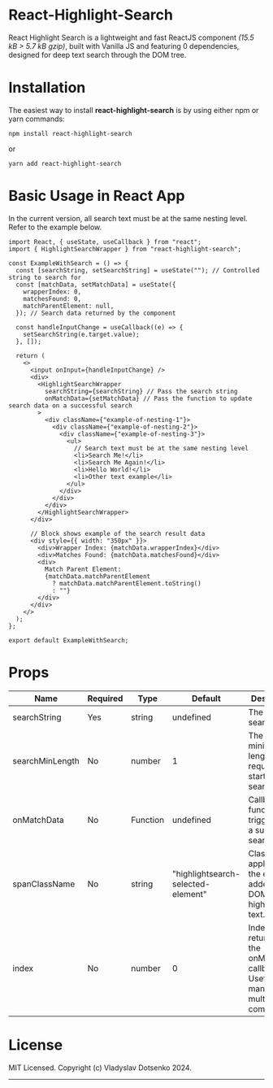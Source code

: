 
# React-Highlight-Search

React Highlight Search is a lightweight and fast ReactJS component *(15.5 kB > 5.7 kB gzip)*, built with Vanilla JS and featuring 0 dependencies, designed for deep text search through the DOM tree.

# Installation

The easiest way to install **react-highlight-search** is by using either npm or yarn commands:
```
npm install react-highlight-search
```
or
```
yarn add react-highlight-search
```

# Basic Usage in React App

In the current version, all search text must be at the same nesting level. Refer to the example below.

```
import React, { useState, useCallback } from "react";
import { HighlightSearchWrapper } from "react-highlight-search";

const ExampleWithSearch = () => {
  const [searchString, setSearchString] = useState(""); // Controlled string to search for
  const [matchData, setMatchData] = useState({
    wrapperIndex: 0,
    matchesFound: 0,
    matchParentElement: null,
  }); // Search data returned by the component

  const handleInputChange = useCallback((e) => {
    setSearchString(e.target.value);
  }, []);

  return (
    <>
      <input onInput={handleInputChange} />
      <div>
        <HighlightSearchWrapper
          searchString={searchString} // Pass the search string
          onMatchData={setMatchData} // Pass the function to update search data on a successful search
        >
          <div className={"example-of-nesting-1"}>
            <div className={"example-of-nesting-2"}>
              <div className={"example-of-nesting-3"}>
                <ul>
                  // Search text must be at the same nesting level
                  <li>Search Me!</li>
                  <li>Search Me Again!</li>
                  <li>Hello World!</li>
                  <li>Other text example</li>
                </ul>
              </div>
            </div>
          </div>
        </HighlightSearchWrapper>
      </div>

      // Block shows example of the search result data
      <div style={{ width: "350px" }}>
        <div>Wrapper Index: {matchData.wrapperIndex}</div>
        <div>Matches Found: {matchData.matchesFound}</div>
        <div>
          Match Parent Element:
          {matchData.matchParentElement
            ? matchData.matchParentElement.toString()
            : ""}
        </div>
      </div>
    </>
  );
};

export default ExampleWithSearch;
```

# Props

| Name  | Required | Type | Default | Description |
| ------------- | ------------- | ------------- | ------------- | ------------- |
| searchString  | Yes | string | undefined | The text to search for.
| searchMinLength  | No | number | 1 | The minimum length of text required to start the search.
| onMatchData  | No | Function | undefined | Callback function triggered on a successful search.
| spanClassName  | No | string | "highlightsearch-selected-element" | Class name applied to the <span> elements added to the DOM for highlighting text.
| index  | No | number | 0 | Index value returned in the onMatchData callback. Useful for managing multiple components.

# License

MIT Licensed. Copyright (c) Vladyslav Dotsenko 2024.

_________